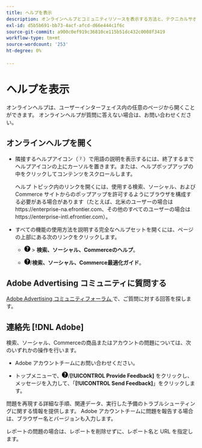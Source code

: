 ```yaml
---
title: ヘルプを表示
description: オンラインヘルプとコミュニティリソースを表示する方法と、テクニカルサポートを受ける方法について説明します。
exl-id: d5b5b691-bb73-4acf-afcd-d66e444c1f6c
source-git-commit: a900c0ef919c36810ce115b51dc432c0008f3419
workflow-type: tm+mt
source-wordcount: '253'
ht-degree: 0%

---
```


# ヘルプを表示

オンラインヘルプは、ユーザーインターフェイス内の任意のページから開くことができます。 オンラインヘルプが質問に答えない場合は、お問い合わせください。

## オンラインヘルプを開く

* 隣接するヘルプアイコン（![ ヘルプアイコン ](/help/search-social-commerce/assets/help-field.png " ヘルプアイコン ")）で用語の説明を表示するには、終了するまでヘルプアイコンの上にカーソルを置きます。または、ヘルプポップアップの中をクリックしてコンテンツをスクロールします。

  ヘルプ トピック内のリンクを開くには、使用する検索、ソーシャル、およびCommerce サイトからのポップアップを許可するようにブラウザを構成する必要がある場合があります（たとえば、北米のユーザーの場合はhttps://enterprise-na.efrontier.com、その他のすべてのユーザーの場合はhttps://enterprise-intl.efrontier.com）。

* すべての機能の使用方法を説明する完全なヘルプセットを開くには、ページの上部にある次のリンクをクリックします。

   * ![ ヘルプ ](/help/search-social-commerce/assets/help-main-menu.png " ヘルプ ") > **検索、ソーシャル、Commerceのヘルプ**。

   * ![ ヘルプ ](/help/search-social-commerce/assets/help-main-menu.png " ヘルプ ")/**検索、ソーシャル、Commerce最適化ガイド**。

## Adobe Advertising コミュニティに質問する

[Adobe Advertising コミュニティフォーラム ](https://experienceleaguecommunities.adobe.com/t5/adobe-advertising/ct-p/adobe-advertising-cloud-community) で、ご質問に対する回答を探します。

## 連絡先 [!DNL Adobe]

検索、ソーシャル、Commerceの商品またはアカウントの問題については、次のいずれかの操作を行います。

* Adobe アカウントチームにお問い合わせください。

* トップメニューで、![ ヘルプ ](/help/search-social-commerce/assets/help-main-menu.png " ヘルプ ")/**[!UICONTROL Provide Feedback]** をクリックし、メッセージを入力して、「**[!UICONTROL Send Feedback]**」をクリックします。

問題を再現する詳細な手順、関連データ、実行した予備のトラブルシューティングに関する情報を提供します。 Adobe アカウントチームに問題を報告する場合は、ブラウザー名とバージョンも入力します。

レポートの問題の場合は、レポートを削除せずに、レポート名と URL を指定します。
